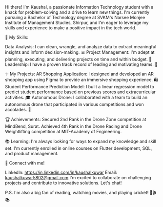 Hi there! I'm Kaushal, a passionate Information Technology student with a knack for problem-solving and a drive to learn new things. 
I'm currently pursuing a Bachelor of Technology degree at SVKM's Narsee Monjee Institute of Management Studies, Shirpur, and 
I'm eager to leverage my skills and experience to make a positive impact in the tech world.

🔭 My Skills:

Data Analysis: I can clean, wrangle, and analyze data to extract meaningful insights and inform decision-making. 📊
Project Management: I'm adept at planning, executing, and delivering projects on time and within budget. 🧭
Leadership: I have a proven track record of leading and motivating teams. 💪

✨ My Projects:
AR Shopping Application: I designed and developed an AR shopping app using Figma to provide an immersive shopping experience. 🛍️
Student Performance Prediction Model: I built a linear regression model to predict student performance based on previous scores and extracurricular activities. 🎓
Autonomous Drone: I collaborated with a team to build an autonomous drone that participated in various competitions and won accolades. 🚁

🏆 Achievements:
Secured 2nd Rank in the Drone Zone competition at MindBend, Surat.
Achieved 4th Rank in the Drone Racing and Drone Weightlifting competition at MIT-Academy of Engineering.

📚 Learning: I'm always looking for ways to expand my knowledge and skill set. I'm currently enrolled in online courses on Flutter development, SQL, and product management.

🤝 Connect with me!

LinkedIn: https://in.linkedin.com/in/kaushalkuwar
Email: kaushalkuwar5802@gmail.com
I'm excited to collaborate on challenging projects and contribute to innovative solutions. Let's chat!

P.S. I'm also a big fan of reading, watching movies, and playing cricket! 🏏🎬📚
